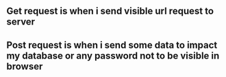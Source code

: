 ## Get request  is when i send visible url request to server 



## Post request is when i send some data to impact my database or any password not to be visible in browser
